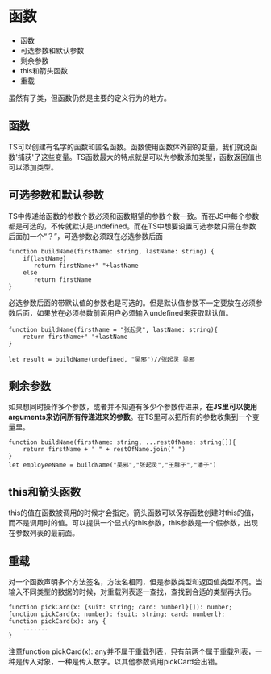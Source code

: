 # 函数
+ 函数
+ 可选参数和默认参数
+ 剩余参数
+ this和箭头函数
+ 重载

虽然有了类，但函数仍然是主要的定义行为的地方。
## 函数
TS可以创建有名字的函数和匿名函数。函数使用函数体外部的变量，我们就说函数'捕获'了这些变量。TS函数最大的特点就是可以为参数添加类型，函数返回值也可以添加类型。


## 可选参数和默认参数
TS中传递给函数的参数个数必须和函数期望的参数个数一致。而在JS中每个参数都是可选的，不传就默认是undefined。而在TS中想要设置可选参数只需在参数后面加一个“？”，可选参数必须跟在必选参数后面
```TS
function buildName(firstName: string, lastName: string) {
    if(lastName)
       return firstName+" "+lastName
    else
       return firstName
}
```
必选参数后面的带默认值的参数也是可选的。但是默认值参数不一定要放在必须参数后面，如果放在必须参数前面用户必须输入undefined来获取默认值。
```TS
function buildName(firstName = "张起灵", lastName: string){
    return firstName+" "+lastName
}

let result = buildName(undefined, "吴邪")//张起灵 吴邪
```
## 剩余参数
如果想同时操作多个参数，或者并不知道有多少个参数传进来，**在JS里可以使用arguments来访问所有传递进来的参数**。在TS里可以把所有的参数收集到一个变量里。
```TS
function buildName(firstName: string, ...restOfName: string[]){
    return firstName + " " + restOfName.join(" ")
} 
let employeeName = buildName("吴邪","张起灵","王胖子","潘子")
```

## this和箭头函数
this的值在函数被调用的时候才会指定。箭头函数可以保存函数创建时this的值，而不是调用时的值。可以提供一个显式的this参数，this参数是一个假参数，出现在参数列表的最前面。

## 重载
对一个函数声明多个方法签名，方法名相同，但是参数类型和返回值类型不同。当输入不同类型的数据的时候，对重载列表逐一查找，查找到合适的类型再执行。
```TS
function pickCard(x: {suit: string; card: numberl}[]): number;
function pickCard(x: number): {suit: string; card: numberl};
function pickCard(x): any {
    .......
}
```
注意function pickCard(x): any并不属于重载列表，只有前两个属于重载列表，一种是传入对象，一种是传入数字。以其他参数调用pickCard会出错。




